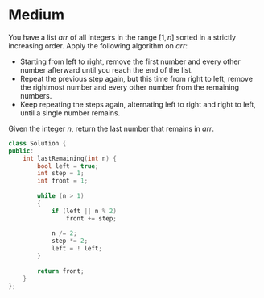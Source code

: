 # Medium

You have a list $arr$ of all integers in the range $[1, n]$ sorted in a strictly increasing order. Apply the following algorithm on $arr$:

- Starting from left to right, remove the first number and every other number afterward until you reach the end of the list.
- Repeat the previous step again, but this time from right to left, remove the rightmost number and every other number from the remaining numbers.
- Keep repeating the steps again, alternating left to right and right to left, until a single number remains.

Given the integer $n$, return the last number that remains in $arr$.

```cpp
class Solution {
public:
    int lastRemaining(int n) {
        bool left = true;
        int step = 1;
        int front = 1;
        
        while (n > 1)
        {
            if (left || n % 2)
                front += step;
            
            n /= 2;
            step *= 2;
            left = ! left;
        }
        
        return front;
    }
};
```
